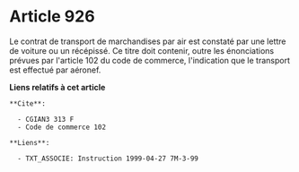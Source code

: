 # Article 926

Le contrat de transport de marchandises par air est constaté par une lettre de voiture ou un récépissé. Ce titre doit
contenir, outre les énonciations prévues par l'article 102 du code de commerce, l'indication que le transport est effectué
par aéronef.

**Liens relatifs à cet article**

	**Cite**:

	  - CGIAN3 313 F
	  - Code de commerce 102

	**Liens**:

	  - TXT_ASSOCIE: Instruction 1999-04-27 7M-3-99
